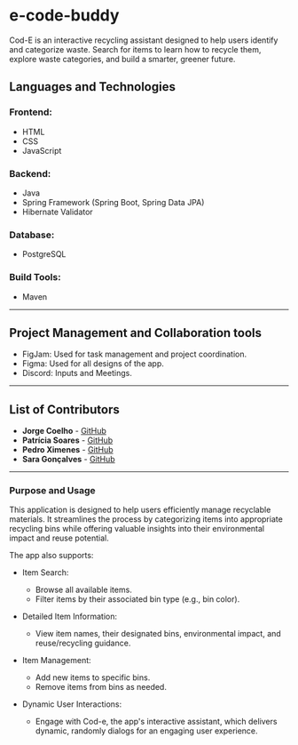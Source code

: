 # e-code-buddy
Cod-E is an interactive recycling assistant designed to help users identify and categorize waste. Search for items to learn how to recycle them, explore waste categories, and build a smarter, greener future.

## **Languages and Technologies**
### **Frontend**:
- HTML
- CSS
- JavaScript

### **Backend**:
- Java
- Spring Framework (Spring Boot, Spring Data JPA)
- Hibernate Validator

### **Database**:
- PostgreSQL

### **Build Tools**:
- Maven

--- 

## Project Management and Collaboration tools

- FigJam: Used for task management and project coordination.
- Figma: Used for all designs of the app.
- Discord: Inputs and Meetings.

---

## **List of Contributors**
- **Jorge Coelho** - [GitHub](https://github.com/JorgeMCoelho)
- **Patrícia Soares** - [GitHub](https://github.com/PatriciaS16)
- **Pedro Ximenes** - [GitHub](https://github.com/donximas)
- **Sara Gonçalves** - [GitHub](https://github.com/sarafsg)

---

### **Purpose and Usage**
This application is designed to help users efficiently manage recyclable materials. It streamlines the process by categorizing items into appropriate recycling bins while offering valuable insights into their environmental impact and reuse potential.

The app also supports:
- Item Search:
    - Browse all available items.
    - Filter items by their associated bin type (e.g., bin color).

- Detailed Item Information:
    - View item names, their designated bins, environmental impact, and reuse/recycling guidance.

- Item Management:
    - Add new items to specific bins.
    - Remove items from bins as needed.

- Dynamic User Interactions:
    - Engage with Cod-e, the app's interactive assistant, which delivers dynamic, randomly dialogs for an engaging user experience.
